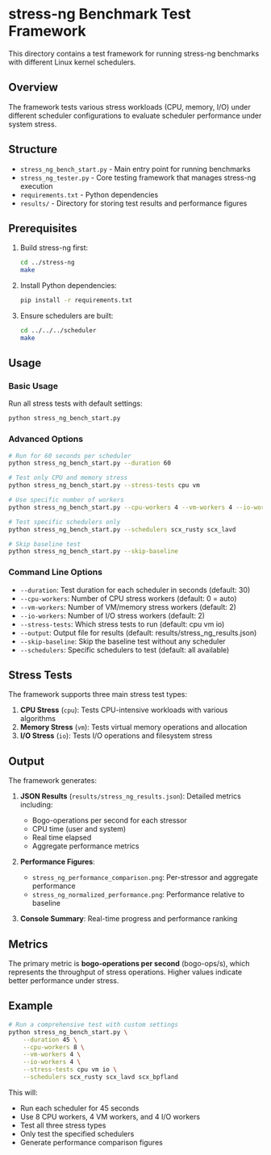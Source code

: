 # stress-ng Benchmark Test Framework

This directory contains a test framework for running stress-ng benchmarks with different Linux kernel schedulers.

## Overview

The framework tests various stress workloads (CPU, memory, I/O) under different scheduler configurations to evaluate scheduler performance under system stress.

## Structure

- `stress_ng_bench_start.py` - Main entry point for running benchmarks
- `stress_ng_tester.py` - Core testing framework that manages stress-ng execution
- `requirements.txt` - Python dependencies
- `results/` - Directory for storing test results and performance figures

## Prerequisites

1. Build stress-ng first:
   ```bash
   cd ../stress-ng
   make
   ```

2. Install Python dependencies:
   ```bash
   pip install -r requirements.txt
   ```

3. Ensure schedulers are built:
   ```bash
   cd ../../../scheduler
   make
   ```

## Usage

### Basic Usage

Run all stress tests with default settings:
```bash
python stress_ng_bench_start.py
```

### Advanced Options

```bash
# Run for 60 seconds per scheduler
python stress_ng_bench_start.py --duration 60

# Test only CPU and memory stress
python stress_ng_bench_start.py --stress-tests cpu vm

# Use specific number of workers
python stress_ng_bench_start.py --cpu-workers 4 --vm-workers 4 --io-workers 2

# Test specific schedulers only
python stress_ng_bench_start.py --schedulers scx_rusty scx_lavd

# Skip baseline test
python stress_ng_bench_start.py --skip-baseline
```

### Command Line Options

- `--duration`: Test duration for each scheduler in seconds (default: 30)
- `--cpu-workers`: Number of CPU stress workers (default: 0 = auto)
- `--vm-workers`: Number of VM/memory stress workers (default: 2)
- `--io-workers`: Number of I/O stress workers (default: 2)
- `--stress-tests`: Which stress tests to run (default: cpu vm io)
- `--output`: Output file for results (default: results/stress_ng_results.json)
- `--skip-baseline`: Skip the baseline test without any scheduler
- `--schedulers`: Specific schedulers to test (default: all available)

## Stress Tests

The framework supports three main stress test types:

1. **CPU Stress** (`cpu`): Tests CPU-intensive workloads with various algorithms
2. **Memory Stress** (`vm`): Tests virtual memory operations and allocation
3. **I/O Stress** (`io`): Tests I/O operations and filesystem stress

## Output

The framework generates:

1. **JSON Results** (`results/stress_ng_results.json`): Detailed metrics including:
   - Bogo-operations per second for each stressor
   - CPU time (user and system)
   - Real time elapsed
   - Aggregate performance metrics

2. **Performance Figures**:
   - `stress_ng_performance_comparison.png`: Per-stressor and aggregate performance
   - `stress_ng_normalized_performance.png`: Performance relative to baseline

3. **Console Summary**: Real-time progress and performance ranking

## Metrics

The primary metric is **bogo-operations per second** (bogo-ops/s), which represents the throughput of stress operations. Higher values indicate better performance under stress.

## Example

```bash
# Run a comprehensive test with custom settings
python stress_ng_bench_start.py \
    --duration 45 \
    --cpu-workers 8 \
    --vm-workers 4 \
    --io-workers 4 \
    --stress-tests cpu vm io \
    --schedulers scx_rusty scx_lavd scx_bpfland
```

This will:
- Run each scheduler for 45 seconds
- Use 8 CPU workers, 4 VM workers, and 4 I/O workers
- Test all three stress types
- Only test the specified schedulers
- Generate performance comparison figures